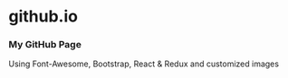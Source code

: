# github.io

### My GitHub Page 

Using Font-Awesome, Bootstrap, React & Redux and customized images
